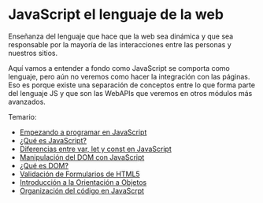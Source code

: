 # JavaScript el lenguaje de la web
Enseñanza del lenguaje que hace que la web sea dinámica y que sea responsable por la mayoría de las interacciones entre las personas y nuestros sitios.

Aquí vamos a entender a fondo como JavaScript se comporta como lenguaje, pero aún no veremos como hacer la integración con las páginas. Eso es porque existe una separación de conceptos entre lo que forma parte del lenguaje JS y que son las WebAPIs que veremos en otros módulos más avanzados.

Temario: 
 - [Empezando a programar en JavaScript](./)
 - [¿Qué es JavaScript?](./)
 - [Diferencias entre var, let y const en JavaScript](./)
 - [Manipulación del DOM con JavaScript](./)
 - [¿Qué es DOM?](./)
 - [Validación de Formularios de HTML5](./)  
 - [Introducción a la Orientación a Objetos](./)
 - [Organización del código en JavaScrpt](./)

